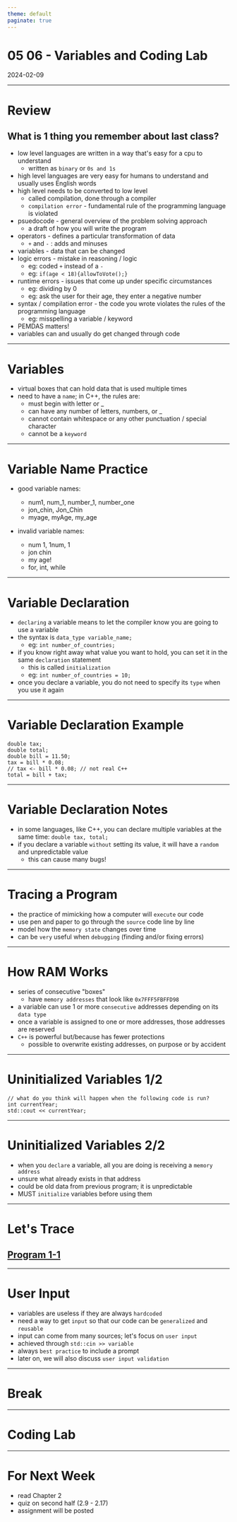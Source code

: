 ```yaml
---
theme: default
paginate: true
---
```


# 05 06 - Variables and Coding Lab
2024-02-09

---

# Review
## What is 1 thing you remember about last class?

- low level languages are written in a way that's easy for a cpu to understand
  - written as `binary` or `0s and 1s`
- high level languages are very easy for humans to understand and usually uses English words
- high level needs to be converted to low level
  - called compilation, done through a compiler
  - `compilation error` - fundamental rule of the programming language is violated
- psuedocode - general overview of the problem solving approach
  - a draft of how you will write the program
- operators - defines a particular transformation of data
  - `+` and `-` : adds and minuses
- variables - data that can be changed
- logic errors - mistake in reasoning / logic
  - eg: coded `+` instead of a `-`
  - eg: `if(age < 18){allowToVote();}`
- runtime errors - issues that come up under specific circumstances
  - eg: dividing by 0
  - eg: ask the user for their age, they enter a negative number
- syntax / compilation error - the code you wrote violates the rules of the programming language
  - eg: misspelling a variable / keyword
- PEMDAS matters!
- variables can and usually do get changed through code

---

# Variables

- virtual boxes that can hold data that is used multiple times
- need to have a `name`; in C++, the rules are:
  - must begin with letter or _
  - can have any number of letters, numbers, or _
  - cannot contain whitespace or any other punctuation / special character
  - cannot be a `keyword`

---

# Variable Name Practice

- good variable names:
  - num1, num_1, number_1, number_one
  - jon_chin, Jon_Chin
  - myage, myAge, my_age

- invalid variable names:
  - num 1, 1num, 1
  - jon chin
  - my age!
  - for, int, while
  
---

# Variable Declaration

- `declaring` a variable means to let the compiler know you are going to use a variable
- the syntax is `data_type variable_name;`
  - eg: `int number_of_countries;`
- if you know right away what value you want to hold, you can set it in the same `declaration` statement
  - this is called `initialization`
  - eg: `int number_of_countries = 10;`
- once you declare a variable, you do not need to specify its `type` when you use it again

---

# Variable Declaration Example

```
double tax;
double total;
double bill = 11.50;
tax = bill * 0.08;
// tax <- bill * 0.08; // not real C++
total = bill + tax;
```

---

# Variable Declaration Notes

- in some languages, like C++, you can declare multiple variables at the same time: `double tax, total;`
- if you declare a variable `without` setting its value, it will have a `random` and unpredictable value
  - this can cause many bugs!

---

# Tracing a Program

- the practice of mimicking how a computer will `execute` our code
- use pen and paper to go through the `source` code line by line
- model how the `memory state` changes over time
- can be `very` useful when `debugging` (finding and/or fixing errors)

---

# How RAM Works

- series of consecutive "boxes"
  - have `memory addresses` that look like `0x7FFF5FBFFD98`
- a variable can use 1 or more `consecutive` addresses depending on its `data type`
- once a variable is assigned to one or more addresses, those addresses are reserved
- `C++` is powerful but/because has fewer protections
  - possible to overwrite existing addresses, on purpose or by accident

---

# Uninitialized Variables 1/2

```
// what do you think will happen when the following code is run?
int currentYear;
std::cout << currentYear;
```

---

# Uninitialized Variables 2/2

- when you `declare` a variable, all you are doing is receiving a `memory address`
- unsure what already exists in that address
- could be old data from previous program; it is unpredictable
- MUST `initialize` variables before using them

---

# Let's Trace
## [Program 1-1](https://replit.com/@jonchin/Program-1-1)

---

# User Input

- variables are useless if they are always `hardcoded`
- need a way to get `input` so that our code can be `generalized` and `reusable`
- input can come from many sources; let's focus on `user input`
- achieved through `std::cin >> variable`
- always `best practice` to include a prompt
- later on, we will also discuss `user input validation`

---

# Break

---

# Coding Lab

---

# For Next Week

- read Chapter 2
- quiz on second half (2.9 - 2.17)
- assignment will be posted
